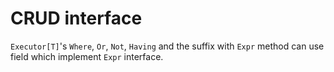 # CRUD interface

`Executor[T]`'s `Where`, `Or`, `Not`, `Having` and the suffix with `Expr` method can use field which implement `Expr` interface.
